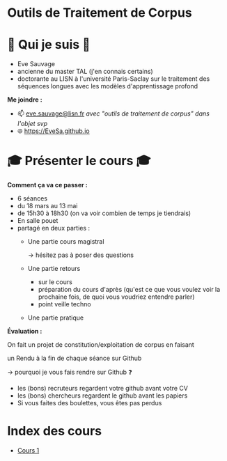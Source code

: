 # Outils de Traitement de Corpus

# 👩 Qui je suis 👩 

- Eve Sauvage
- ancienne du master TAL (j'en connais certains)
- doctorante au LISN à l'université Paris-Saclay sur le traitement des séquences longues avec les modèles d'apprentissage profond

**Me joindre :** 

- 📫 eve.sauvage@lisn.fr *avec "outils de traitement de corpus" dans l'objet svp*
- 🌐  <https://EveSa.github.io>

#  🎓 Présenter le cours 🎓

**Comment ça va ce passer :** 

- 6 séances 
- du 18 mars au 13 mai
- de 15h30 à 18h30 (on va voir combien de temps je tiendrais)
- En salle pouet
- partagé en deux parties : 
  - Une partie cours magistral

    \-> hésitez pas à poser des questions
  - Une partie retours 
    - sur le cours
    -  préparation du cours d'après (qu'est ce que vous voulez voir la prochaine fois, de quoi vous voudriez entendre parler)
    - point veille techno
  - Une partie pratique

**Évaluation :** 

On fait un projet de constitution/exploitation de corpus en faisant

un Rendu à la fin de chaque séance sur Github

\-> pourquoi je vous fais rendre sur Github ❓ 

- les (bons) recruteurs regardent votre github avant votre CV
- les (bons) chercheurs regardent le github avant les papiers
- Si vous faites des boulettes, vous êtes pas perdus

# Index des cours

- [Cours 1](/slides/cours1.md)